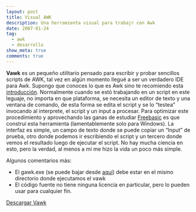 ```yaml
---
layout: post
title: Visual AWK
description: Una herramienta visual para trabajr con Awk 
date: 2007-01-24
tag:
  - awk
  - desarrollo
show_meta: true
comments: true
---
```


**Vawk** es un pequeño utilitario pensado para escribir y probar sencillos
scripts de AWK, tal vez en algún momento llegué a ser un verdadero IDE para
Awk. Supongo que conoces lo que es Awk sino te recomiendo esta
[introducción](http://es.wikipedia.org/wiki/AWK).  Normalmente cuando se estó
trabajando en un script en este leguaje, no importa en que plataforma, se
necesita un editor de texto y una ventana de comando, de esta forma se edita el
script y se lo “testea” invocando al interprete, el script y un input a
procesar. Para optimizar este procedimiento y aprovechando las ganas de
estudiar [Freebasic](http://www.freebasic.net/) es que construí esta
herramienta (lamentablemente solo para Windows). La interfaz es simple, un
campo de texto donde se puede copiar un “Input” de prueba, otro donde podemos
ir escribiendo el script y un tercero donde vemos el resultado luego de
ejecutar el script. No hay mucha ciencia en esto, pero la verdad, al menos a mí
me hizo la vida un poco más simple. 

Algunos comentarios más: 

* El gawk.exe (se puede bajar desde [aquí](http://gnuwin32.sourceforge.net/packages/gawk.htm)) 
 debe estar en el mismo directorio donde ejecutamos el vawk 
* El código fuente no tiene ninguna licencia en particular, pero lo pueden usar para cualquier fin.

[Descargar Vawk](https://www.box.com/s/z7wq79eawvqld7bgxwjr)
